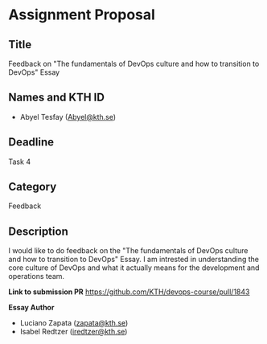 # Assignment Proposal

## Title

Feedback on "The fundamentals of DevOps culture and how to transition to DevOps" Essay

## Names and KTH ID

- Abyel Tesfay (Abyel@kth.se)

## Deadline

Task 4

## Category

Feedback

## Description

I would like to do feedback on the "The fundamentals of DevOps culture and how to transition to DevOps" Essay. I am intrested in understanding the 
core culture of DevOps and what it actually means for the development and operations team.

**Link to submission PR**
https://github.com/KTH/devops-course/pull/1843

**Essay Author**
- Luciano Zapata (zapata@kth.se)
- Isabel Redtzer (iredtzer@kth.se)

